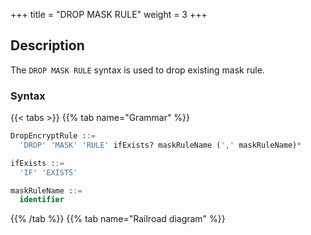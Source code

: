 +++
title = "DROP MASK RULE"
weight = 3
+++

## Description

The `DROP MASK RULE` syntax is used to drop existing mask rule.

### Syntax

{{< tabs >}}
{{% tab name="Grammar" %}}
```sql
DropEncryptRule ::=
  'DROP' 'MASK' 'RULE' ifExists? maskRuleName (',' maskRuleName)*

ifExists ::=
  'IF' 'EXISTS'

maskRuleName ::=
  identifier
```
{{% /tab %}}
{{% tab name="Railroad diagram" %}}
<iframe frameborder="0" name="diagram" id="diagram" width="100%" height="100%"></iframe>
{{% /tab %}}
{{< /tabs >}}

### Supplement

- `ifExists` clause used for avoid `Mask rule not exists` error.

### Example

- Drop mask rule

```sql
DROP MASK RULE t_mask, t_mask_1;
```

- Drop mask rule with `ifExists` clause

```sql
DROP MASK RULE IF EXISTS t_mask, t_mask_1;
```

### Reserved words

`DROP`, `MASK`, `RULE`

### Related links

- [Reserved word](/en/user-manual/shardingsphere-proxy/distsql/syntax/reserved-word/)
